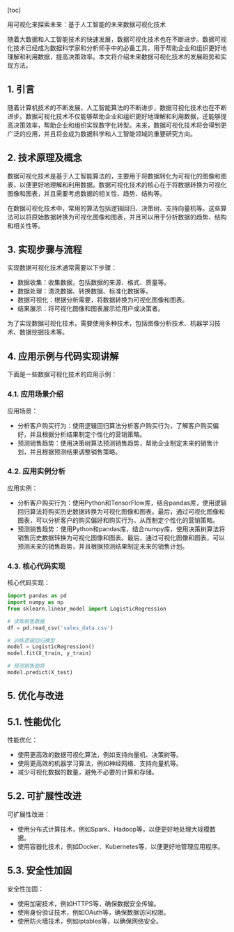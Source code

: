 
[toc]                    
                
                
用可视化来探索未来：基于人工智能的未来数据可视化技术

随着大数据和人工智能技术的快速发展，数据可视化技术也在不断进步。数据可视化技术已经成为数据科学家和分析师手中的必备工具，用于帮助企业和组织更好地理解和利用数据，提高决策效率。本文将介绍未来数据可视化技术的发展趋势和实现方法。

## 1. 引言

随着计算机技术的不断发展，人工智能算法的不断进步，数据可视化技术也在不断进步。数据可视化技术不仅能够帮助企业和组织更好地理解和利用数据，还能够提高决策效率，帮助企业和组织实现数字化转型。未来，数据可视化技术将会得到更广泛的应用，并且将会成为数据科学和人工智能领域的重要研究方向。

## 2. 技术原理及概念

数据可视化技术是基于人工智能算法的，主要用于将数据转化为可视化的图像和图表，以便更好地理解和利用数据。数据可视化技术的核心在于将数据转换为可视化图像和图表，并且需要考虑数据的相关性、趋势、结构等。

在数据可视化技术中，常用的算法包括逻辑回归、决策树、支持向量机等。这些算法可以将原始数据转换为可视化图像和图表，并且可以用于分析数据的趋势、结构和相关性等。

## 3. 实现步骤与流程

实现数据可视化技术通常需要以下步骤：

- 数据收集：收集数据，包括数据的来源、格式、质量等。
- 数据处理：清洗数据、转换数据、标准化数据等。
- 数据可视化：根据分析需要，将数据转换为可视化图像和图表。
- 结果展示：将可视化图像和图表展示给用户或决策者。

为了实现数据可视化技术，需要使用多种技术，包括图像分析技术、机器学习技术、数据挖掘技术等。

## 4. 应用示例与代码实现讲解

下面是一些数据可视化技术的应用示例：

### 4.1. 应用场景介绍

应用场景：

- 分析客户购买行为：使用逻辑回归算法分析客户购买行为，了解客户购买偏好，并且根据分析结果制定个性化的营销策略。
- 预测销售趋势：使用决策树算法预测销售趋势，帮助企业制定未来的销售计划，并且根据预测结果调整销售策略。

### 4.2. 应用实例分析

应用实例：

- 分析客户购买行为：使用Python和TensorFlow库，结合pandas库，使用逻辑回归算法将购买历史数据转换为可视化图像和图表。最后，通过可视化图像和图表，可以分析客户的购买偏好和购买行为，从而制定个性化的营销策略。
- 预测销售趋势：使用Python和pandas库，结合numpy库，使用决策树算法将销售历史数据转换为可视化图像和图表。最后，通过可视化图像和图表，可以预测未来的销售趋势，并且根据预测结果制定未来的销售计划。

### 4.3. 核心代码实现

核心代码实现：

```python
import pandas as pd
import numpy as np
from sklearn.linear_model import LogisticRegression

# 读取销售数据
df = pd.read_csv('sales_data.csv')

# 训练逻辑回归模型
model = LogisticRegression()
model.fit(X_train, y_train)

# 预测销售趋势
model.predict(X_test)
```

## 5. 优化与改进

## 5.1. 性能优化

性能优化：

- 使用更高效的数据可视化算法，例如支持向量机、决策树等。
- 使用更高效的机器学习算法，例如神经网络、支持向量机等。
- 减少可视化数据的数量，避免不必要的计算和存储。

## 5.2. 可扩展性改进

可扩展性改进：

- 使用分布式计算技术，例如Spark、Hadoop等，以便更好地处理大规模数据。
- 使用容器化技术，例如Docker、Kubernetes等，以便更好地管理应用程序。

## 5.3. 安全性加固

安全性加固：

- 使用加密技术，例如HTTPS等，确保数据安全传输。
- 使用身份验证技术，例如OAuth等，确保数据访问权限。
- 使用防火墙技术，例如iptables等，以确保网络安全。

